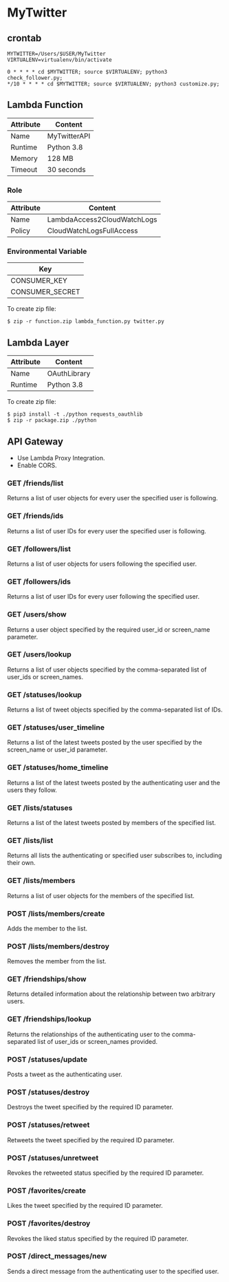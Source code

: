 # MyTwitter

## crontab

```
MYTWITTER=/Users/$USER/MyTwitter
VIRTUALENV=virtualenv/bin/activate

0 * * * * cd $MYTWITTER; source $VIRTUALENV; python3 check_follower.py;
*/10 * * * * cd $MYTWITTER; source $VIRTUALENV; python3 customize.py;
```

## Lambda Function

| Attribute | Content |
| - | - |
| Name | MyTwitterAPI |
| Runtime | Python 3.8 |
| Memory | 128 MB |
| Timeout | 30 seconds |

### Role

| Attribute | Content |
| - | - |
| Name | LambdaAccess2CloudWatchLogs |
| Policy | CloudWatchLogsFullAccess |

### Environmental Variable

| Key |
| - |
| CONSUMER_KEY |
| CONSUMER_SECRET |

To create zip file:

```
$ zip -r function.zip lambda_function.py twitter.py
```

## Lambda Layer

| Attribute | Content |
| - | - |
| Name | OAuthLibrary |
| Runtime | Python 3.8 |

To create zip file:

```
$ pip3 install -t ./python requests_oauthlib
$ zip -r package.zip ./python
```

## API Gateway

- Use Lambda Proxy Integration.
- Enable CORS.

### GET /friends/list

Returns a list of user objects for every user the specified user is following.

### GET /friends/ids

Returns a list of user IDs for every user the specified user is following.

### GET /followers/list

Returns a list of user objects for users following the specified user.

### GET /followers/ids

Returns a list of user IDs for every user following the specified user.

### GET /users/show

Returns a user object specified by the required user_id or screen_name parameter.

### GET /users/lookup

Returns a list of user objects specified by the comma-separated list of user_ids or screen_names.

### GET /statuses/lookup

Returns a list of tweet objects specified by the comma-separated list of IDs.

### GET /statuses/user_timeline

Returns a list of the latest tweets posted by the user specified by the screen_name or user_id parameter.

### GET /statuses/home_timeline

Returns a list of the latest tweets posted by the authenticating user and the users they follow.

### GET /lists/statuses

Returns a list of the latest tweets posted by members of the specified list.

### GET /lists/list

Returns all lists the authenticating or specified user subscribes to, including their own.

### GET /lists/members

Returns a list of user objects for the members of the specified list.

### POST /lists/members/create

Adds the member to the list.

### POST /lists/members/destroy

Removes the member from the list.

### GET /friendships/show

Returns detailed information about the relationship between two arbitrary users.

### GET /friendships/lookup

Returns the relationships of the authenticating user to the comma-separated list of user_ids or screen_names provided.

### POST /statuses/update

Posts a tweet as the authenticating user.

### POST /statuses/destroy

Destroys the tweet specified by the required ID parameter.

### POST /statuses/retweet

Retweets the tweet specified by the required ID parameter.

### POST /statuses/unretweet

Revokes the retweeted status specified by the required ID parameter.

### POST /favorites/create

Likes the tweet specified by the required ID parameter.

### POST /favorites/destroy

Revokes the liked status specified by the required ID parameter.

### POST /direct_messages/new

Sends a direct message from the authenticating user to the specified user.

